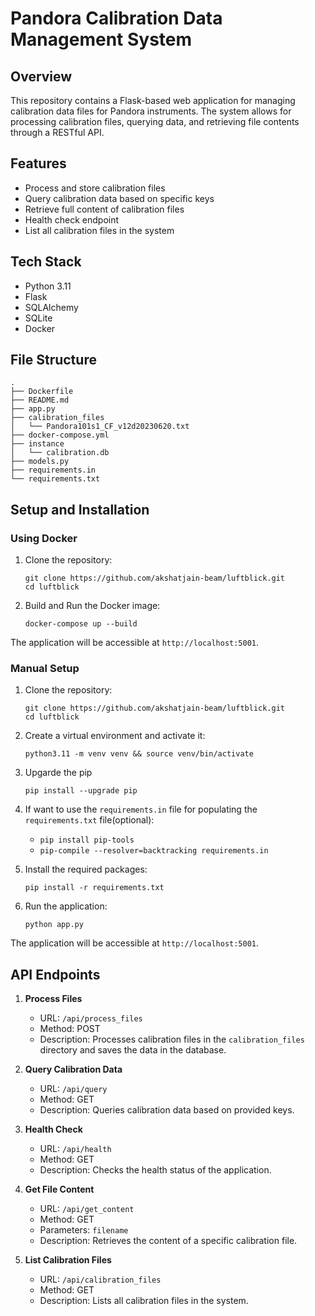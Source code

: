 # Pandora Calibration Data Management System

## Overview

This repository contains a Flask-based web application for managing calibration data files for Pandora instruments. The system allows for processing calibration files, querying data, and retrieving file contents through a RESTful API.

## Features

- Process and store calibration files
- Query calibration data based on specific keys
- Retrieve full content of calibration files
- Health check endpoint
- List all calibration files in the system

## Tech Stack

- Python 3.11
- Flask
- SQLAlchemy
- SQLite
- Docker

## File Structure

```
.
├── Dockerfile
├── README.md
├── app.py
├── calibration_files
│   └── Pandora101s1_CF_v12d20230620.txt
├── docker-compose.yml
├── instance
│   └── calibration.db
├── models.py
├── requirements.in
└── requirements.txt
```

## Setup and Installation

### Using Docker

1. Clone the repository:
   ```
   git clone https://github.com/akshatjain-beam/luftblick.git
   cd luftblick
   ```

2. Build and Run the Docker image:
   ```
   docker-compose up --build
   ```

The application will be accessible at `http://localhost:5001`.

### Manual Setup

1. Clone the repository:
   ```
   git clone https://github.com/akshatjain-beam/luftblick.git
   cd luftblick
   ```

2. Create a virtual environment and activate it:
   ```
   python3.11 -m venv venv && source venv/bin/activate
   ```
3. Upgarde the pip
   ```
   pip install --upgrade pip
   ```

4. If want to use the `requirements.in` file for populating the `requirements.txt` file(optional):
   - `pip install pip-tools`
   - `pip-compile --resolver=backtracking requirements.in`

5. Install the required packages:
   ```
   pip install -r requirements.txt
   ```

6. Run the application:
   ```
   python app.py
   ```

The application will be accessible at `http://localhost:5001`.

## API Endpoints

1. **Process Files**
   - URL: `/api/process_files`
   - Method: POST
   - Description: Processes calibration files in the `calibration_files` directory and saves the data in the database.

2. **Query Calibration Data**
   - URL: `/api/query`
   - Method: GET
   - Description: Queries calibration data based on provided keys.

3. **Health Check**
   - URL: `/api/health`
   - Method: GET
   - Description: Checks the health status of the application.

4. **Get File Content**
   - URL: `/api/get_content`
   - Method: GET
   - Parameters: `filename`
   - Description: Retrieves the content of a specific calibration file.

5. **List Calibration Files**
   - URL: `/api/calibration_files`
   - Method: GET
   - Description: Lists all calibration files in the system.
